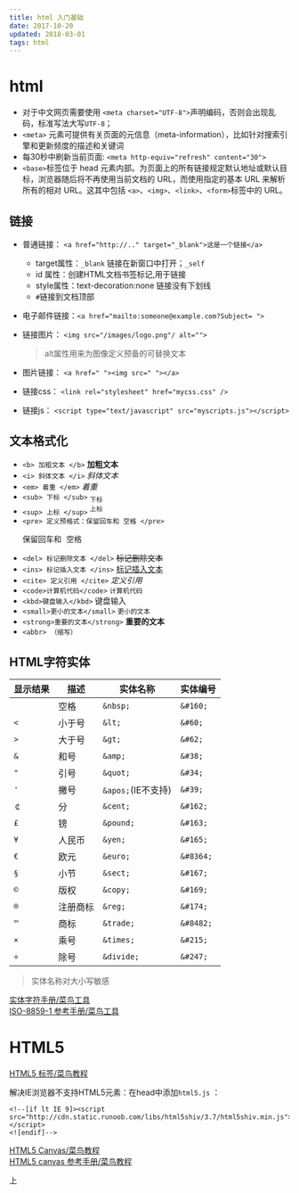 ```yaml
---
title: html 入门基础
date: 2017-10-20
updated: 2018-03-01
tags: html
---
```


# html

  * 对于中文网页需要使用 ``<meta charset="UTF-8">``声明编码，否则会出现乱码，标准写法大写`UTF-8`；
  * `<meta>` 元素可提供有关页面的元信息（meta-information），比如针对搜索引擎和更新频度的描述和关键词
  * 每30秒中刷新当前页面: `<meta http-equiv="refresh" content="30">`
  * `<base>`标签位于 head 元素内部。为页面上的所有链接规定默认地址或默认目标，浏览器随后将不再使用当前文档的 URL，而使用指定的基本 URL 来解析所有的相对 URL。这其中包括 `<a>`、`<img>`、`<link>`、`<form>`标签中的 URL。

## 链接

  * 普通链接： `<a href="http://.." target="_blank">这是一个链接</a>`  
    * target属性：`_blank` 链接在新窗口中打开；`_self`  
    * id 属性：创建HTML文档书签标记,用于链接  
    * style属性：text-decoration:none 链接没有下划线
    * `#`链接到文档顶部
  * 电子邮件链接：`<a href="mailto:someone@example.com?Subject= ">`
  * 链接图片： `<img src="/images/logo.png"/ alt="">`
    >alt属性用来为图像定义预备的可替换文本

  * 图片链接： `<a href=" "><img src=" "></a>`
  * 链接css： `<link rel="stylesheet" href="mycss.css" />`
  * 链接js： `<script type="text/javascript" src="myscripts.js"></script>`

## 文本格式化

  * `<b> 加粗文本 </b>` <b>加粗文本</b>
  * `<i> 斜体文本 </i>` <i>斜体文本</i>
  * `<em> 着重 </em>` <em>着重</em>
  * `<sub> 下标 </sub>` <sub>下标</sub>
  * `<sup> 上标 </sup>` <sup>上标</sup>
  * `<pre> 定义预格式：保留回车和 空格 </pre>` <pre>保留回车和     空格</pre>
  * `<del> 标记删除文本 </del>` <del> 标记删除文本 </del>
  * `<ins> 标记插入文本 </ins>` <ins> 标记插入文本 </ins>
  * `<cite> 定义引用 </cite>` <cite>定义引用</cite>
  * `<code>计算机代码</code>` <code>计算机代码</code>
  * `<kbd>键盘输入</kbd>` <kbd>键盘输入</kbd>
  * `<small>更小的文本</small>` <small> 更小的文本 </small>
  * `<strong>重要的文本</strong>` <strong>重要的文本</strong>
  * `<abbr> （缩写）`

## HTML字符实体

|显示结果	|描述	|实体名称	|实体编号|
|-----|-----|-----|-----|
| |空格	|`&nbsp;`|`&#160;`|
|`<`|小于号|`&lt;`|`&#60;`|
|`>`|大于号|`&gt;`|`&#62;`|
|`&`|和号|`&amp;`|`&#38;`|			
|`"`|引号|`&quot;`|`&#34;`|
|`'`|撇号|`&apos;`(IE不支持)|`&#39;`|
|`￠`|分|`&cent;`|`&#162;`|
|`£`|镑|`&pound;`|`&#163;`|
|`¥`|人民币|`&yen;`|`&#165;`|
|`€`|欧元|`&euro;`|`&#8364;`|
|`§`|小节|`&sect;`|`&#167;`|
|`©`|版权|`&copy;`|`&#169;`|
|`®`|注册商标|`&reg;`|`&#174;`|
|`™`|商标|`&trade;`|`&#8482;`|
|`×`|乘号|`&times;`|`&#215;`|
|`÷`|除号|`&divide;`|`&#247;`|
> 实体名称对大小写敏感

[实体字符手册/菜鸟工具](http://www.runoob.com/tags/html-symbols.html)<br>
[ISO-8859-1 参考手册/菜鸟工具](http://www.runoob.com/tags/ref-entities.html)

# HTML5

[HTML5 标签/菜鸟教程](http://www.runoob.com/tags/ref-byfunc.html)

解决IE浏览器不支持HTML5元素：在head中添加`html5.js` ：
```
<!--[if lt IE 9]><script src="http://cdn.static.runoob.com/libs/html5shiv/3.7/html5shiv.min.js"></script>
<![endif]-->
```

[HTML5 Canvas/菜鸟教程](http://www.runoob.com/html/html5-canvas.html)<br>
[HTML5 canvas 参考手册/菜鸟教程](http://www.runoob.com/tags/ref-canvas.html)










上
